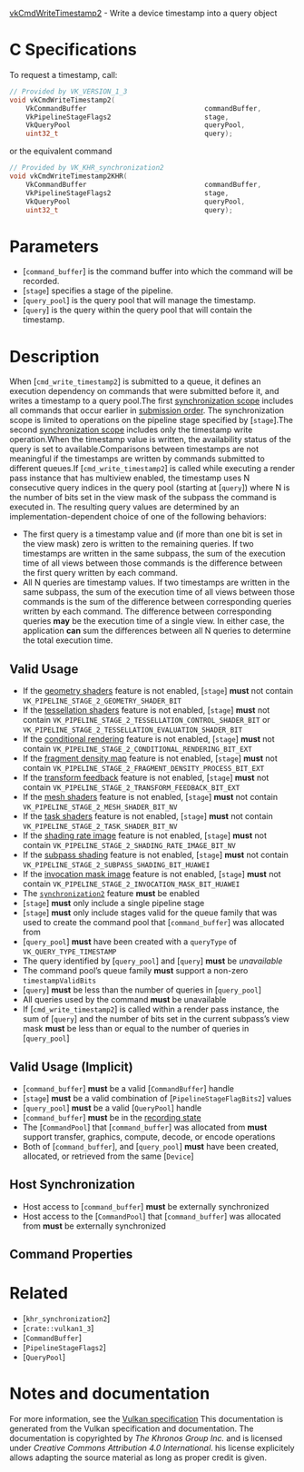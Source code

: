 [vkCmdWriteTimestamp2](https://www.khronos.org/registry/vulkan/specs/1.3-extensions/man/html/vkCmdWriteTimestamp2.html) - Write a device timestamp into a query object

# C Specifications
To request a timestamp, call:
```c
// Provided by VK_VERSION_1_3
void vkCmdWriteTimestamp2(
    VkCommandBuffer                             commandBuffer,
    VkPipelineStageFlags2                       stage,
    VkQueryPool                                 queryPool,
    uint32_t                                    query);
```
or the equivalent command
```c
// Provided by VK_KHR_synchronization2
void vkCmdWriteTimestamp2KHR(
    VkCommandBuffer                             commandBuffer,
    VkPipelineStageFlags2                       stage,
    VkQueryPool                                 queryPool,
    uint32_t                                    query);
```

# Parameters
- [`command_buffer`] is the command buffer into which the command will be recorded.
- [`stage`] specifies a stage of the pipeline.
- [`query_pool`] is the query pool that will manage the timestamp.
- [`query`] is the query within the query pool that will contain the timestamp.

# Description
When [`cmd_write_timestamp2`] is submitted to a queue, it defines an
execution dependency on commands that were submitted before it, and writes a
timestamp to a query pool.The first [synchronization scope](https://www.khronos.org/registry/vulkan/specs/1.3-extensions/html/vkspec.html#synchronization-dependencies-scopes)
includes all commands that occur earlier in
[submission order](https://www.khronos.org/registry/vulkan/specs/1.3-extensions/html/vkspec.html#synchronization-submission-order).
The synchronization scope is limited to operations on the pipeline stage
specified by [`stage`].The second [synchronization scope](https://www.khronos.org/registry/vulkan/specs/1.3-extensions/html/vkspec.html#synchronization-dependencies-scopes)
includes only the timestamp write operation.When the timestamp value is written, the availability status of the query is
set to available.Comparisons between timestamps are not meaningful if the timestamps are
written by commands submitted to different queues.If [`cmd_write_timestamp2`] is called while executing a render pass
instance that has multiview enabled, the timestamp uses N consecutive
query indices in the query pool (starting at [`query`]) where N is
the number of bits set in the view mask of the subpass the command is
executed in.
The resulting query values are determined by an implementation-dependent
choice of one of the following behaviors:
- The first query is a timestamp value and (if more than one bit is set in the view mask) zero is written to the remaining queries. If two timestamps are written in the same subpass, the sum of the execution time of all views between those commands is the difference between the first query written by each command.
- All N queries are timestamp values. If two timestamps are written in the same subpass, the sum of the execution time of all views between those commands is the sum of the difference between corresponding queries written by each command. The difference between corresponding queries  **may**  be the execution time of a single view.
In either case, the application  **can**  sum the differences between all N
queries to determine the total execution time.
## Valid Usage
-    If the [geometry shaders](https://www.khronos.org/registry/vulkan/specs/1.2-extensions/html/vkspec.html#features-geometryShader) feature is not enabled, [`stage`] **must**  not contain `VK_PIPELINE_STAGE_2_GEOMETRY_SHADER_BIT`
-    If the [tessellation shaders](https://www.khronos.org/registry/vulkan/specs/1.2-extensions/html/vkspec.html#features-tessellationShader) feature is not enabled, [`stage`] **must**  not contain `VK_PIPELINE_STAGE_2_TESSELLATION_CONTROL_SHADER_BIT` or `VK_PIPELINE_STAGE_2_TESSELLATION_EVALUATION_SHADER_BIT`
-    If the [conditional rendering](https://www.khronos.org/registry/vulkan/specs/1.2-extensions/html/vkspec.html#features-conditionalRendering) feature is not enabled, [`stage`] **must**  not contain `VK_PIPELINE_STAGE_2_CONDITIONAL_RENDERING_BIT_EXT`
-    If the [fragment density map](https://www.khronos.org/registry/vulkan/specs/1.2-extensions/html/vkspec.html#features-fragmentDensityMap) feature is not enabled, [`stage`] **must**  not contain `VK_PIPELINE_STAGE_2_FRAGMENT_DENSITY_PROCESS_BIT_EXT`
-    If the [transform feedback](https://www.khronos.org/registry/vulkan/specs/1.2-extensions/html/vkspec.html#features-transformFeedback) feature is not enabled, [`stage`] **must**  not contain `VK_PIPELINE_STAGE_2_TRANSFORM_FEEDBACK_BIT_EXT`
-    If the [mesh shaders](https://www.khronos.org/registry/vulkan/specs/1.2-extensions/html/vkspec.html#features-meshShader) feature is not enabled, [`stage`] **must**  not contain `VK_PIPELINE_STAGE_2_MESH_SHADER_BIT_NV`
-    If the [task shaders](https://www.khronos.org/registry/vulkan/specs/1.2-extensions/html/vkspec.html#features-taskShader) feature is not enabled, [`stage`] **must**  not contain `VK_PIPELINE_STAGE_2_TASK_SHADER_BIT_NV`
-    If the [shading rate image](https://www.khronos.org/registry/vulkan/specs/1.2-extensions/html/vkspec.html#features-shadingRateImage) feature is not enabled, [`stage`] **must**  not contain `VK_PIPELINE_STAGE_2_SHADING_RATE_IMAGE_BIT_NV`
-    If the [subpass shading](https://www.khronos.org/registry/vulkan/specs/1.2-extensions/html/vkspec.html#features-subpassShading) feature is not enabled, [`stage`] **must**  not contain `VK_PIPELINE_STAGE_2_SUBPASS_SHADING_BIT_HUAWEI`
-    If the [invocation mask image](https://www.khronos.org/registry/vulkan/specs/1.2-extensions/html/vkspec.html#features-invocationMask) feature is not enabled, [`stage`] **must**  not contain `VK_PIPELINE_STAGE_2_INVOCATION_MASK_BIT_HUAWEI`
-    The [`synchronization2`](https://www.khronos.org/registry/vulkan/specs/1.3-extensions/html/vkspec.html#features-synchronization2) feature  **must**  be enabled
-  [`stage`] **must**  only include a single pipeline stage
-  [`stage`] **must**  only include stages valid for the queue family that was used to create the command pool that [`command_buffer`] was allocated from
-  [`query_pool`] **must**  have been created with a `queryType` of `VK_QUERY_TYPE_TIMESTAMP`
-    The query identified by [`query_pool`] and [`query`] **must**  be *unavailable*
-    The command pool’s queue family  **must**  support a non-zero `timestampValidBits`
-  [`query`] **must**  be less than the number of queries in [`query_pool`]
-    All queries used by the command  **must**  be unavailable
-    If [`cmd_write_timestamp2`] is called within a render pass instance, the sum of [`query`] and the number of bits set in the current subpass’s view mask  **must**  be less than or equal to the number of queries in [`query_pool`]

## Valid Usage (Implicit)
-  [`command_buffer`] **must**  be a valid [`CommandBuffer`] handle
-  [`stage`] **must**  be a valid combination of [`PipelineStageFlagBits2`] values
-  [`query_pool`] **must**  be a valid [`QueryPool`] handle
-  [`command_buffer`] **must**  be in the [recording state]()
-    The [`CommandPool`] that [`command_buffer`] was allocated from  **must**  support transfer, graphics, compute, decode, or encode operations
-    Both of [`command_buffer`], and [`query_pool`] **must**  have been created, allocated, or retrieved from the same [`Device`]

## Host Synchronization
- Host access to [`command_buffer`] **must**  be externally synchronized
- Host access to the [`CommandPool`] that [`command_buffer`] was allocated from  **must**  be externally synchronized

## Command Properties

# Related
- [`khr_synchronization2`]
- [`crate::vulkan1_3`]
- [`CommandBuffer`]
- [`PipelineStageFlags2`]
- [`QueryPool`]

# Notes and documentation
For more information, see the [Vulkan specification](https://www.khronos.org/registry/vulkan/specs/1.3-extensions/html/vkspec.html)
This documentation is generated from the Vulkan specification and documentation.
The documentation is copyrighted by *The Khronos Group Inc.* and is licensed under *Creative Commons Attribution 4.0 International*.
his license explicitely allows adapting the source material as long as proper credit is given.
        